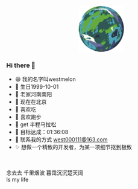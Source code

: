 <p align="center"><img width="24%" alt="这是独一无二的行星!" src="./assets/readme-header.png" /></p>

### Hi there 👋

- :smile: 我的名字叫westmelon
- :birthday: 生日1999-10-01
- :house_with_garden: 老家河南南阳
- :office: 现在在北京
- :fried_shrimp: 喜欢吃
- :running: 喜欢跑步
- :icecream: get 半程马拉松
- :triangular_flag_on_post: 目标达成：01:36:08
- :email: 联系我的方式 west000111@163.com
- :sparkles: 想做一个精致的开发者，为某一项细节抠到极致
<br>
<br>念去去 千里烟波 暮霭沉沉楚天阔
<br>Is my life